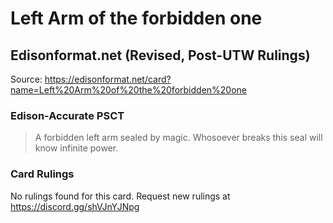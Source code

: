 # Left Arm of the forbidden one

## Edisonformat.net (Revised, Post-UTW Rulings)

Source: https://edisonformat.net/card?name=Left%20Arm%20of%20the%20forbidden%20one

### Edison-Accurate PSCT

> A forbidden left arm sealed by magic. Whosoever breaks this seal will know infinite power.

### Card Rulings

No rulings found for this card. Request new rulings at https://discord.gg/shVJnYJNpg
            